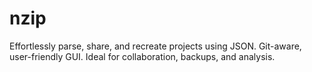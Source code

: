 # nzip
Effortlessly parse, share, and recreate projects using JSON. Git-aware, user-friendly GUI. Ideal for collaboration, backups, and analysis.
